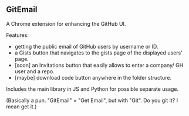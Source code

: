 GitEmail
---

A Chrome extension for enhancing the GitHub UI.

Features:
  - getting the public email of GitHub users by username or ID.
  - a Gists button that navigates to the gists page of the displayed users' page.
  - [soon] an Invitations button that easily allows to enter a company/ GH user and a repo.
  - [maybe] download code button anywhere in the folder structure.
  
Includes the main library in JS and Python for possible separate usage.

(Basically a pun. "GitEmail" = "Get Email", but with "Git". Do you git it? I mean get it.)

